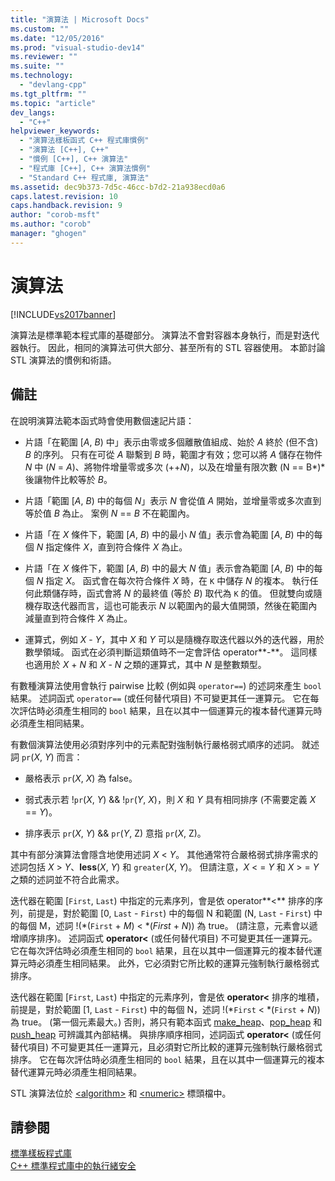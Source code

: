 ```yaml
---
title: "演算法 | Microsoft Docs"
ms.custom: ""
ms.date: "12/05/2016"
ms.prod: "visual-studio-dev14"
ms.reviewer: ""
ms.suite: ""
ms.technology: 
  - "devlang-cpp"
ms.tgt_pltfrm: ""
ms.topic: "article"
dev_langs: 
  - "C++"
helpviewer_keywords: 
  - "演算法樣板函式 C++ 程式庫慣例"
  - "演算法 [C++], C++"
  - "慣例 [C++], C++ 演算法"
  - "程式庫 [C++], C++ 演算法慣例"
  - "Standard C++ 程式庫, 演算法"
ms.assetid: dec9b373-7d5c-46cc-b7d2-21a938ecd0a6
caps.latest.revision: 10
caps.handback.revision: 9
author: "corob-msft"
ms.author: "corob"
manager: "ghogen"
---
```

# 演算法
[!INCLUDE[vs2017banner](../assembler/inline/includes/vs2017banner.md)]

演算法是標準範本程式庫的基礎部分。  演算法不會對容器本身執行，而是對迭代器執行。  因此，相同的演算法可供大部分、甚至所有的 STL 容器使用。  本節討論 STL 演算法的慣例和術語。  
  
## 備註  
 在說明演算法範本函式時會使用數個速記片語：  
  
-   片語「在範圍 \[*A*, *B*\) 中」表示由零或多個離散值組成、始於 *A* 終於 \(但不含\) *B* 的序列。  只有在可從 *A* 聯繫到 *B* 時，範圍才有效；您可以將 *A* 儲存在物件 *N* 中 \(*N* \= *A*\)、將物件增量零或多次 \(\+\+*N*\)，以及在增量有限次數 \(N \=\= B*\)* 後讓物件比較等於 *B*。  
  
-   片語「範圍 \[*A*, *B*\) 中的每個 *N*」表示 *N* 會從值 *A* 開始，並增量零或多次直到等於值 *B* 為止。  案例 *N* \=\= *B* 不在範圍內。  
  
-   片語「在 *X* 條件下，範圍 \[*A*, *B*\) 中的最小 *N* 值」表示會為範圍 \[*A*, *B*\) 中的每個 *N* 指定條件 *X*，直到符合條件 *X* 為止。  
  
-   片語「在 *X* 條件下，範圍 \[*A*, *B*\) 中的最大 *N* 值」表示會為範圍 \[*A*, *B*\) 中的每個 *N* 指定 *X*。  函式會在每次符合條件 *X* 時，在 `K` 中儲存 *N* 的複本。  執行任何此類儲存時，函式會將 *N* 的最終值 \(等於 *B*\) 取代為 `K` 的值。  但就雙向或隨機存取迭代器而言，這也可能表示 *N* 以範圍內的最大值開頭，然後在範圍內減量直到符合條件 *X* 為止。  
  
-   運算式，例如 *X* \- *Y*，其中 *X* 和 *Y* 可以是隨機存取迭代器以外的迭代器，用於數學領域。  函式在必須判斷這類值時不一定會評估 operator**\-**。  這同樣也適用於 *X* \+ *N* 和 *X* \- *N* 之類的運算式，其中 *N* 是整數類型。  
  
 有數種演算法使用會執行 pairwise 比較 \(例如與 `operator==`\) 的述詞來產生 `bool` 結果。  述詞函式 `operator==` \(或任何替代項目\) 不可變更其任一運算元。  它在每次評估時必須產生相同的 `bool` 結果，且在以其中一個運算元的複本替代運算元時必須產生相同結果。  
  
 有數個演算法使用必須對序列中的元素配對強制執行嚴格弱式順序的述詞。  就述詞 `pr`\(*X*, *Y*\) 而言：  
  
-   嚴格表示 `pr`\(*X*, *X*\) 為 false。  
  
-   弱式表示若 \!`pr`\(*X*, *Y*\) && \!`pr`\(*Y*, *X*\)，則 *X* 和 *Y* 具有相同排序 \(不需要定義 *X* \=\= *Y*\)。  
  
-   排序表示 `pr`\(*X*, *Y*\) && `pr`\(*Y*, Z\) 意指 `pr`\(*X*, Z\)。  
  
 其中有部分演算法會隱含地使用述詞 *X* \< *Y*。  其他通常符合嚴格弱式排序需求的述詞包括 *X* \> *Y*、**less**\(*X*, *Y*\) 和 `greater`\(*X*, *Y*\)。  但請注意，*X* \< \= *Y* 和 *X* \> \= *Y* 之類的述詞並不符合此需求。  
  
 迭代器在範圍 \[`First`, `Last`\) 中指定的元素序列，會是依 operator**\<** 排序的序列，前提是，對於範圍 \[0, `Last` \- `First`\) 中的每個 N 和範圍 \(N, `Last` \- `First`\) 中的每個 M，述詞 \!\(\*\(`First` \+ *M*\) \< \*\(*First* \+ *N*\)\) 為 true。  \(請注意，元素會以遞增順序排序\)。 述詞函式 **operator\<** \(或任何替代項目\) 不可變更其任一運算元。  它在每次評估時必須產生相同的 `bool` 結果，且在以其中一個運算元的複本替代運算元時必須產生相同結果。  此外，它必須對它所比較的運算元強制執行嚴格弱式排序。  
  
 迭代器在範圍 \[`First`, `Last`\) 中指定的元素序列，會是依 **operator\<** 排序的堆積，前提是，對於範圍 \[1, `Last` \- `First`\) 中的每個 N，述詞 \!\(\*`First` \< \*\(`First` \+ *N*\)\) 為 true。  \(第一個元素最大。\) 否則，將只有範本函式 [make\_heap](../Topic/make_heap.md)、[pop\_heap](../Topic/pop_heap.md) 和 [push\_heap](../Topic/push_heap.md) 可辨識其內部結構。  與排序順序相同，述詞函式 **operator\<** \(或任何替代項目\) 不可變更其任一運算元，且必須對它所比較的運算元強制執行嚴格弱式排序。  它在每次評估時必須產生相同的 `bool` 結果，且在以其中一個運算元的複本替代運算元時必須產生相同結果。  
  
 STL 演算法位於 [\<algorithm\>](../standard-library/algorithm.md) 和 [\<numeric\>](../standard-library/numeric.md) 標頭檔中。  
  
## 請參閱  
 [標準樣板程式庫](../misc/standard-template-library.md)   
 [C\+\+ 標準程式庫中的執行緒安全](../standard-library/thread-safety-in-the-cpp-standard-library.md)